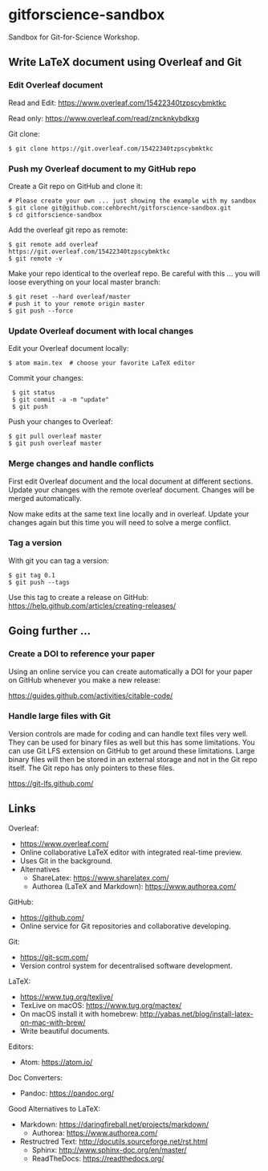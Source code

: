 # gitforscience-sandbox

Sandbox for Git-for-Science Workshop.


## Write LaTeX document using Overleaf and Git

### Edit Overleaf document

Read and Edit:
https://www.overleaf.com/15422340tzpscybmktkc

Read only:
https://www.overleaf.com/read/zncknkybdkxg

Git clone:

    $ git clone https://git.overleaf.com/15422340tzpscybmktkc

### Push my Overleaf document to my GitHub repo

Create a Git repo on GitHub and clone it:

    # Please create your own ... just showing the example with my sandbox
    $ git clone git@github.com:cehbrecht/gitforscience-sandbox.git
    $ cd gitforscience-sandbox

Add the overleaf git repo as remote:

    $ git remote add overleaf https://git.overleaf.com/15422340tzpscybmktkc
    $ git remote -v

Make your repo identical to the overleaf repo. Be careful with this ... you will loose everything on your local master branch:

    $ git reset --hard overleaf/master
    # push it to your remote origin master
    $ git push --force

### Update Overleaf document with local changes

Edit your Overleaf document locally:

    $ atom main.tex  # choose your favorite LaTeX editor

Commit your changes:

     $ git status
     $ git commit -a -m "update"
     $ git push

Push your changes to Overleaf:

    $ git pull overleaf master
    $ git push overleaf master

### Merge changes and handle conflicts

First edit Overleaf document and the local document at different sections.
Update your changes with the remote overleaf document. Changes will be merged automatically.

Now make edits at the same text line locally and in overleaf. Update your changes again
but this time you will need to solve a merge conflict.   

### Tag a version

With git you can tag a version:

    $ git tag 0.1
    $ git push --tags

Use this tag to create a release on GitHub:
https://help.github.com/articles/creating-releases/

## Going further ...

### Create a DOI to reference your paper

Using an online service you can create automatically a DOI for your paper on GitHub
whenever you make a new release:

https://guides.github.com/activities/citable-code/

### Handle large files with Git

Version controls are made for coding and can handle text files very well.
They can be used for binary files as well but this has some limitations.
You can use Git LFS extension on GitHub to get around these limitations. Large binary files will then be stored in an external storage and not in the Git repo itself. The Git repo has only pointers to these files.

https://git-lfs.github.com/

## Links

Overleaf:
* https://www.overleaf.com/
* Online collaborative LaTeX editor with integrated real-time preview.
* Uses Git in the background.
* Alternatives
  * ShareLatex: https://www.sharelatex.com/
  * Authorea (LaTeX and Markdown): https://www.authorea.com/

GitHub:
* https://github.com/
* Online service for Git repositories and collaborative developing.

Git:
* https://git-scm.com/
* Version control system for decentralised software development.

LaTeX:
* https://www.tug.org/texlive/
* TexLive on macOS: https://www.tug.org/mactex/
* On macOS install it with homebrew: http://yabas.net/blog/install-latex-on-mac-with-brew/
* Write beautiful documents.

Editors:
* Atom: https://atom.io/

Doc Converters:
* Pandoc: https://pandoc.org/

Good Alternatives to LaTeX:
* Markdown: https://daringfireball.net/projects/markdown/
  * Authorea: https://www.authorea.com/
* Restructred Text: http://docutils.sourceforge.net/rst.html
  * Sphinx: http://www.sphinx-doc.org/en/master/
  * ReadTheDocs: https://readthedocs.org/
